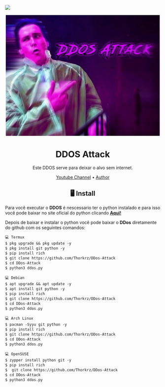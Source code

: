 <p>
<img src= "https://camo.githubusercontent.com/71b837571c48af3aa60a73dbc9d5936aa359d78efbfa8a6743cbbbc16b80ef4d/68747470733a2f2f63646e2e646973636f72646170702e636f6d2f6174746163686d656e74732f3830353930323039333930363630383138362f3830353931333937323533353539303932322f74656e6f722e676966"/>
</p>

<p align="center" ><img alt="DDOS-ATTACK" src="https://github.com/Thorkrz/DDos-Attack/blob/main/ddos_img.jpeg"width=500></p>

<h1 align="center">DDOS Attack</h1>
<p align="center">

  

  <p align="center">
    Este DDOS serve para deixar o alvo sem internet.
  </p>
</p> 




<p align="center">
  <a href="https://www.youtube.com/channel/UCtdE8vbIezT78YCBvHzRWDw">Youtube Channel</a> •
  <a href="https://github.com/Thorkrz">Author</a> 
</p>



<h2 align="center">🖥 Install</h2>


Para você executar o **DDOS** é nescessario ter o python instalado e para isso você pode baixar no site oficial do python clicando [**Aqui!**](https://www.python.org/downloads/)

Depois de baixar e instalar o python você pode baixar o **DDos** diretamente do github com os seguintes comandos:

```
💻 Termux
$ pkg upgrade && pkg update -y
$ pkg install git python -y
$ pip install rich 
$ git clone https://github.com/Thorkrz/DDos-Attack
$ cd DDos-Attack
$ python3 ddos.py

💻 Debian
$ apt upgrade && apt update -y
$ apt install git python -y
$ pip install rich 
$ git clone https://github.com/Thorkrz/DDos-Attack
$ cd DDos-Attack
$ python3 ddos.py

💻 Arch Linux
$ pacman -Syyu git python -y
$ pip install rich 
$ git clone https://github.com/Thorkrz/DDos-Attack
$ cd DDos-Attack
$ python3 ddos.py

💻 OpenSUSE
$ zypper install python git -y
$ pip install rich 
$  git clone https://github.com/Thorkrz/DDos-Attack
$ cd DDos-Attack
$ python3 ddos.py
```


